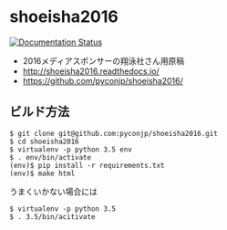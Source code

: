 # shoeisha2016

[![Documentation Status](https://readthedocs.org/projects/shoeisha2016/badge/?version=latest)](http://shoeisha2016.readthedocs.io/ja/latest/?badge=latest)

- 2016メディアスポンサーの翔泳社さん用原稿
- http://shoeisha2016.readthedocs.io/
- https://github.com/pyconjp/shoeisha2016/

## ビルド方法

```
$ git clone git@github.com:pyconjp/shoeisha2016.git
$ cd shoeisha2016
$ virtualenv -p python 3.5 env
$ . env/bin/activate
(env)$ pip install -r requirements.txt
(env)$ make html
```

うまくいかない場合には

```
$ virtualenv -p python 3.5
$ . 3.5/bin/acitivate
```
